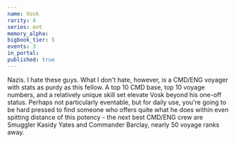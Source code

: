```yaml
---
name: Vosk
rarity: 4
series: ent
memory_alpha:
bigbook_tier: 5
events: 3
in_portal:
published: true
---
```


Nazis. I hate these guys. What I don't hate, however, is a CMD/ENG voyager with stats as purdy as this fellow. A top 10 CMD base, top 10 voyage numbers, and a relatively unique skill set elevate Vosk beyond his one-off status. Perhaps not particularly eventable, but for daily use, you're going to be hard pressed to find someone who offers quite what he does within even spitting distance of this potency - the next best CMD/ENG crew are Smuggler Kasidy Yates and Commander Barclay, nearly 50 voyage ranks away.
